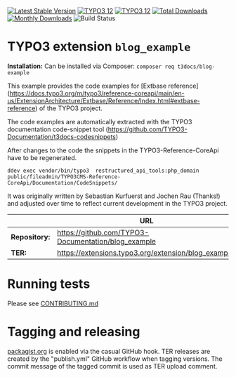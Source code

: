 [![Latest Stable Version](https://poser.pugx.org/t3docs/blog-example/v/stable.svg)](https://extensions.typo3.org/extension/blog_example/)
[![TYPO3 12](https://img.shields.io/badge/TYPO3-13-orange.svg?style=flat-square)](https://get.typo3.org/version/13)
[![TYPO3 12](https://img.shields.io/badge/TYPO3-12-orange.svg?style=flat-square)](https://get.typo3.org/version/12)
[![Total Downloads](https://poser.pugx.org/t3docs/blog-example/d/total.svg)](https://packagist.org/packages/t3docs/blog-example)
[![Monthly Downloads](https://poser.pugx.org/t3docs/blog-example/d/monthly)](https://packagist.org/packages/t3docs/blog-example)
![Build Status](https://github.com/TYPO3-Documentation/blog_example/actions/workflows/tests.yml/badge.svg)

# TYPO3 extension ``blog_example``

**Installation:** Can be installed via Composer:
``composer req t3docs/blog-example``

This example provides the code examples for [Extbase reference] (https://docs.typo3.org/m/typo3/reference-coreapi/main/en-us/ExtensionArchitecture/Extbase/Reference/Index.html#extbase-reference)
of the TYPO3 project.

The code examples are automatically extracted with the TYPO3 documentation
code-snippet tool (https://github.com/TYPO3-Documentation/t3docs-codesnippets)

After changes to the code the snippets in the TYPO3-Reference-CoreApi
have to be regenerated.

```
ddev exec vendor/bin/typo3  restructured_api_tools:php_domain public/fileadmin/TYPO3CMS-Reference-CoreApi/Documentation/CodeSnippets/
```

It was originally written by Sebastian Kurfuerst and Jochen Rau (Thanks!) and
adjusted over time to reflect current development in the TYPO3 project.

|                  | URL                                                  |
|------------------|------------------------------------------------------|
| **Repository:**  | https://github.com/TYPO3-Documentation/blog_example  |
| **TER:**         | https://extensions.typo3.org/extension/blog_example/ |

# Running tests

Please see [CONTRIBUTING.md](CONTRIBUTING.md)


# Tagging and releasing

[packagist.org](https://packagist.org/packages/t3docs/blog-example) is enabled via the casual GitHub hook.
TER releases are created by the "publish.yml" GitHub workflow when tagging versions.
The commit message of the tagged commit is used as TER upload comment.
